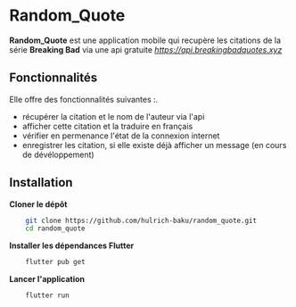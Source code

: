 # Random_Quote

**Random_Quote** est une application mobile qui recupère les citations de la série **Breaking Bad** via une api gratuite _https://api.breakingbadquotes.xyz_

## Fonctionnalités

Elle offre des fonctionnalités suivantes :.

- récupérer la citation et le nom de l'auteur via l'api
- afficher cette citation et la traduire en français
- vérifier en permenance l'état de la connexion internet
- enregistrer les citation, si elle existe déjà afficher un message (en cours de dévéloppement)

## Installation

**Cloner le dépôt**
```bash
    git clone https://github.com/hulrich-baku/random_quote.git
    cd random_quote
```

**Installer les dépendances Flutter**
```bash
    flutter pub get
```

**Lancer l'application**
```bash
    flutter run
```

